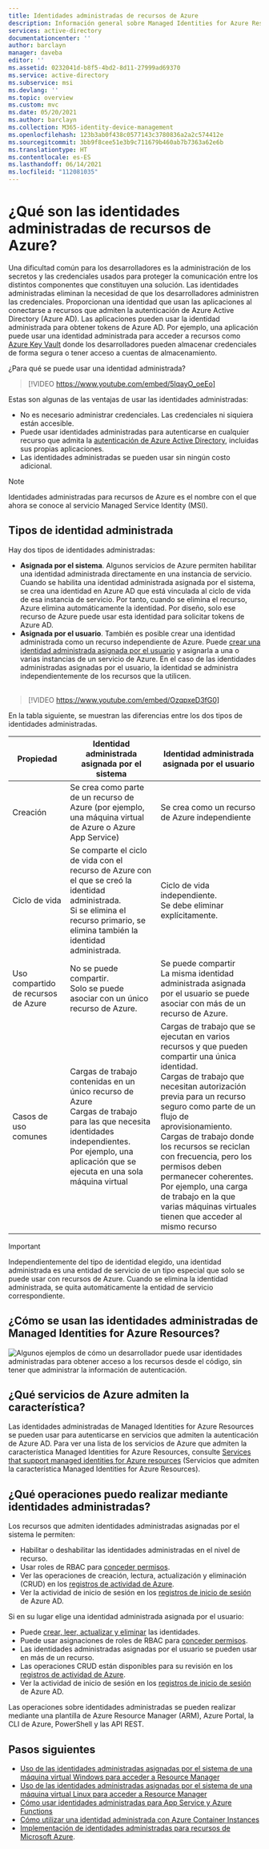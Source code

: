 ```yaml
---
title: Identidades administradas de recursos de Azure
description: Información general sobre Managed Identities for Azure Resources.
services: active-directory
documentationcenter: ''
author: barclayn
manager: daveba
editor: ''
ms.assetid: 0232041d-b8f5-4bd2-8d11-27999ad69370
ms.service: active-directory
ms.subservice: msi
ms.devlang: ''
ms.topic: overview
ms.custom: mvc
ms.date: 05/20/2021
ms.author: barclayn
ms.collection: M365-identity-device-management
ms.openlocfilehash: 123b3ab0f438c0577143c3780836a2a2c574412e
ms.sourcegitcommit: 3bb9f8cee51e3b9c711679b460ab7b7363a62e6b
ms.translationtype: HT
ms.contentlocale: es-ES
ms.lasthandoff: 06/14/2021
ms.locfileid: "112081035"
---
```

# <a name="what-are-managed-identities-for-azure-resources"></a>¿Qué son las identidades administradas de recursos de Azure?

Una dificultad común para los desarrolladores es la administración de los secretos y las credenciales usados para proteger la comunicación entre los distintos componentes que constituyen una solución. Las identidades administradas eliminan la necesidad de que los desarrolladores administren las credenciales. Proporcionan una identidad que usan las aplicaciones al conectarse a recursos que admiten la autenticación de Azure Active Directory (Azure AD). Las aplicaciones pueden usar la identidad administrada para obtener tokens de Azure AD. Por ejemplo, una aplicación puede usar una identidad administrada para acceder a recursos como [Azure Key Vault](../../key-vault/general/overview.md) donde los desarrolladores pueden almacenar credenciales de forma segura o tener acceso a cuentas de almacenamiento.

¿Para qué se puede usar una identidad administrada?</br>

> [!VIDEO https://www.youtube.com/embed/5lqayO_oeEo]

Estas son algunas de las ventajas de usar las identidades administradas:

- No es necesario administrar credenciales. Las credenciales ni siquiera están accesible.
- Puede usar identidades administradas para autenticarse en cualquier recurso que admita la [autenticación de Azure Active Directory](../authentication/overview-authentication.md), incluidas sus propias aplicaciones.
- Las identidades administradas se pueden usar sin ningún costo adicional.

> [!NOTE]
> Identidades administradas para recursos de Azure es el nombre con el que ahora se conoce al servicio Managed Service Identity (MSI).

## <a name="managed-identity-types"></a>Tipos de identidad administrada

Hay dos tipos de identidades administradas:

- **Asignada por el sistema**. Algunos servicios de Azure permiten habilitar una identidad administrada directamente en una instancia de servicio. Cuando se habilita una identidad administrada asignada por el sistema, se crea una identidad en Azure AD que está vinculada al ciclo de vida de esa instancia de servicio. Por tanto, cuando se elimina el recurso, Azure elimina automáticamente la identidad. Por diseño, solo ese recurso de Azure puede usar esta identidad para solicitar tokens de Azure AD.
- **Asignada por el usuario**. También es posible crear una identidad administrada como un recurso independiente de Azure. Puede [crear una identidad administrada asignada por el usuario](how-to-manage-ua-identity-portal.md) y asignarla a una o varias instancias de un servicio de Azure. En el caso de las identidades administradas asignadas por el usuario, la identidad se administra independientemente de los recursos que la utilicen. </br></br>

> [!VIDEO https://www.youtube.com/embed/OzqpxeD3fG0]

En la tabla siguiente, se muestran las diferencias entre los dos tipos de identidades administradas.

|  Propiedad    | Identidad administrada asignada por el sistema | Identidad administrada asignada por el usuario |
|------|----------------------------------|--------------------------------|
| Creación |  Se crea como parte de un recurso de Azure (por ejemplo, una máquina virtual de Azure o Azure App Service) | Se crea como un recurso de Azure independiente |
| Ciclo de vida | Se comparte el ciclo de vida con el recurso de Azure con el que se creó la identidad administrada. <br/> Si se elimina el recurso primario, se elimina también la identidad administrada. | Ciclo de vida independiente. <br/> Se debe eliminar explícitamente. |
| Uso compartido de recursos de Azure | No se puede compartir. <br/> Solo se puede asociar con un único recurso de Azure. | Se puede compartir <br/> La misma identidad administrada asignada por el usuario se puede asociar con más de un recurso de Azure. |
| Casos de uso comunes | Cargas de trabajo contenidas en un único recurso de Azure <br/> Cargas de trabajo para las que necesita identidades independientes. <br/> Por ejemplo, una aplicación que se ejecuta en una sola máquina virtual | Cargas de trabajo que se ejecutan en varios recursos y que pueden compartir una única identidad. <br/> Cargas de trabajo que necesitan autorización previa para un recurso seguro como parte de un flujo de aprovisionamiento. <br/> Cargas de trabajo donde los recursos se reciclan con frecuencia, pero los permisos deben permanecer coherentes. <br/> Por ejemplo, una carga de trabajo en la que varias máquinas virtuales tienen que acceder al mismo recurso |

> [!IMPORTANT]
> Independientemente del tipo de identidad elegido, una identidad administrada es una entidad de servicio de un tipo especial que solo se puede usar con recursos de Azure. Cuando se elimina la identidad administrada, se quita automáticamente la entidad de servicio correspondiente.

## <a name="how-can-i-use-managed-identities-for-azure-resources"></a>¿Cómo se usan las identidades administradas de Managed Identities for Azure Resources?

![Algunos ejemplos de cómo un desarrollador puede usar identidades administradas para obtener acceso a los recursos desde el código, sin tener que administrar la información de autenticación.](media/overview/when-use-managed-identities.png)

## <a name="what-azure-services-support-the-feature"></a>¿Qué servicios de Azure admiten la característica?<a name="which-azure-services-support-managed-identity"></a>

Las identidades administradas de Managed Identities for Azure Resources se pueden usar para autenticarse en servicios que admiten la autenticación de Azure AD. Para ver una lista de los servicios de Azure que admiten la característica Managed Identities for Azure Resources, consulte [Services that support managed identities for Azure resources](./services-support-managed-identities.md) (Servicios que admiten la característica Managed Identities for Azure Resources).

## <a name="which-operations-can-i-perform-using-managed-identities"></a>¿Qué operaciones puedo realizar mediante identidades administradas?

Los recursos que admiten identidades administradas asignadas por el sistema le permiten:

- Habilitar o deshabilitar las identidades administradas en el nivel de recurso.
- Usar roles de RBAC para [conceder permisos](howto-assign-access-portal.md).
- Ver las operaciones de creación, lectura, actualización y eliminación (CRUD) en los [registros de actividad de Azure](../../azure-resource-manager/management/view-activity-logs.md).
- Ver la actividad de inicio de sesión en los [registros de inicio de sesión](../reports-monitoring/concept-sign-ins.md) de Azure AD.

Si en su lugar elige una identidad administrada asignada por el usuario:

- Puede [crear, leer, actualizar y eliminar](how-to-manage-ua-identity-portal.md) las identidades.
- Puede usar asignaciones de roles de RBAC para [conceder permisos](howto-assign-access-portal.md).
- Las identidades administradas asignadas por el usuario se pueden usar en más de un recurso.
- Las operaciones CRUD están disponibles para su revisión en los [registros de actividad de Azure](../../azure-resource-manager/management/view-activity-logs.md).
- Ver la actividad de inicio de sesión en los [registros de inicio de sesión](../reports-monitoring/concept-sign-ins.md) de Azure AD.

Las operaciones sobre identidades administradas se pueden realizar mediante una plantilla de Azure Resource Manager (ARM), Azure Portal, la CLI de Azure, PowerShell y las API REST.

## <a name="next-steps"></a>Pasos siguientes

* [Uso de las identidades administradas asignadas por el sistema de una máquina virtual Windows para acceder a Resource Manager](tutorial-windows-vm-access-arm.md)
* [Uso de las identidades administradas asignadas por el sistema de una máquina virtual Linux para acceder a Resource Manager](tutorial-linux-vm-access-arm.md)
* [Cómo usar identidades administradas para App Service y Azure Functions](../../app-service/overview-managed-identity.md)
* [Cómo utilizar una identidad administrada con Azure Container Instances](../../container-instances/container-instances-managed-identity.md)
* [Implementación de identidades administradas para recursos de Microsoft Azure](https://www.pluralsight.com/courses/microsoft-azure-resources-managed-identities-implementing).
